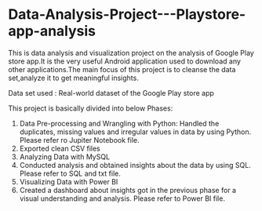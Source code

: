 # Data-Analysis-Project---Playstore-app-analysis

This is data analysis and visualization project on the analysis of Google Play store app.It is the very useful Android application used to download any other applications.The main focus of this project is to cleanse the data set,analyze it to get meaningful insights.

Data set used : Real-world dataset of the Google Play store app

This project is basically divided into below Phases: 
1. Data Pre-processing and Wrangling with Python: 
   Handled the duplicates, missing values and irregular values in data by using Python. Please refer ro Jupiter Notebook file.
2. Exported clean CSV files
3. Analyzing Data with MySQL
4. Conducted analysis and obtained insights about the data by using SQL. Please refer to SQL and txt file.
5. Visualizing Data with Power BI
6. Created a dashboard about insights got in the previous phase for a visual understanding and analysis. Please refer to Power BI file.
